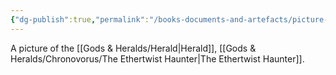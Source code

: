 ```yaml
---
{"dg-publish":true,"permalink":"/books-documents-and-artefacts/picture-of-the-herald/","tags":["Unimportant"],"updated":"2025-03-01T21:15:08.730+00:00"}
---
```


A picture of the [[Gods & Heralds/Herald\|Herald]], [[Gods & Heralds/Chronovorus/The Ethertwist Haunter\|The Ethertwist Haunter]].